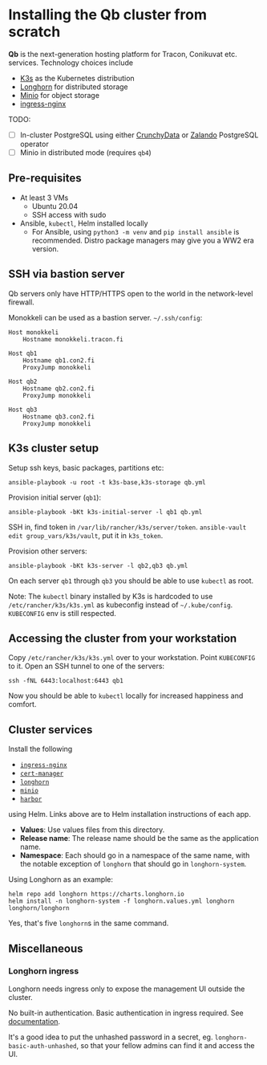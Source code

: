 # Installing the Qb cluster from scratch

**Qb** is the next-generation hosting platform for Tracon, Conikuvat etc. services. Technology choices include

* [K3s](https://k3s.io) as the Kubernetes distribution
* [Longhorn](https://longhorn.io/) for distributed storage
* [Minio](https://min.io/) for object storage
* [ingress-nginx](https://kubernetes.github.io/ingress-nginx/)

TODO:

* [ ] In-cluster PostgreSQL using either [CrunchyData](https://github.com/CrunchyData/postgres-operator) or [Zalando](https://github.com/zalando/postgres-operator) PostgreSQL operator
* [ ] Minio in distributed mode (requires `qb4`)

## Pre-requisites

* At least 3 VMs
  * Ubuntu 20.04
  * SSH access with sudo
* Ansible, `kubectl`, Helm installed locally
  * For Ansible, using `python3 -m venv` and `pip install ansible` is recommended. Distro package managers may give you a WW2 era version.

## SSH via bastion server

Qb servers only have HTTP/HTTPS open to the world in the network-level firewall.

Monokkeli can be used as a bastion server. `~/.ssh/config`:

    Host monokkeli
        Hostname monokkeli.tracon.fi

    Host qb1
        Hostname qb1.con2.fi
        ProxyJump monokkeli

    Host qb2
        Hostname qb2.con2.fi
        ProxyJump monokkeli

    Host qb3
        Hostname qb3.con2.fi
        ProxyJump monokkeli

## K3s cluster setup

Setup ssh keys, basic packages, partitions etc:

    ansible-playbook -u root -t k3s-base,k3s-storage qb.yml

Provision initial server (`qb1`):

    ansible-playbook -bKt k3s-initial-server -l qb1 qb.yml

SSH in, find token in `/var/lib/rancher/k3s/server/token`. `ansible-vault edit group_vars/k3s/vault`, put it in `k3s_token`.

Provision other servers:

    ansible-playbook -bKt k3s-server -l qb2,qb3 qb.yml

On each server `qb1` through `qb3` you should be able to use `kubectl` as root.

Note: The `kubectl` binary installed by K3s is hardcoded to use `/etc/rancher/k3s/k3s.yml` as kubeconfig instead of `~/.kube/config`. `KUBECONFIG` env is still respected.

## Accessing the cluster from your workstation

Copy `/etc/rancher/k3s/k3s.yml` over to your workstation. Point `KUBECONFIG` to it. Open an SSH tunnel to one of the servers:

    ssh -fNL 6443:localhost:6443 qb1

Now you should be able to `kubectl` locally for increased happiness and comfort.

## Cluster services

Install the following

* [`ingress-nginx`](https://kubernetes.github.io/ingress-nginx/deploy/#using-helm)
* [`cert-manager`](https://cert-manager.io/docs/installation/kubernetes/#installing-with-helm)
* [`longhorn`](https://longhorn.io/docs/0.8.0/install/install-with-helm/)
* [`minio`](https://github.com/minio/charts)
* [`harbor`](https://github.com/goharbor/harbor-helm)

using Helm. Links above are to Helm installation instructions of each app.

* **Values**: Use values files from this directory.
* **Release name**: The release name should be the same as the application name.
* **Namespace**: Each should go in a namespace of the same name, with the notable exception of `longhorn` that should go in `longhorn-system`.

Using Longhorn as an example:

    helm repo add longhorn https://charts.longhorn.io
    helm install -n longhorn-system -f longhorn.values.yml longhorn longhorn/longhorn

Yes, that's five `longhorn`s in the same command.

## Miscellaneous

### Longhorn ingress

Longhorn needs ingress only to expose the management UI outside the cluster.

No built-in authentication. Basic authentication in ingress required. See [documentation](https://longhorn.io/docs/0.8.1/deploy/accessing-the-ui/longhorn-ingress/).

It's a good idea to put the unhashed password in a secret, eg. `longhorn-basic-auth-unhashed`, so that your fellow admins can find it and access the UI.